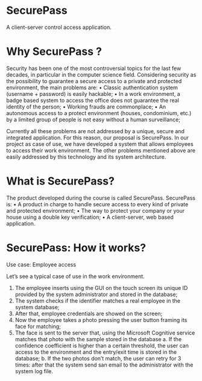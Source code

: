 # SecurePass
A client-server control access application.

# Why SecurePass ?


Security has been one of the most controversial topics for the last few decades, in particular in the computer science field. Considering security as the possibility to guarantee a secure access to a private and protected environment, the main problems are:
•	Classic authentication system (username + password) is easily hackable;
•	In a work environment, a badge based system to access the office does not guarantee the real identity of the person;
•	Working frauds are commonplace;
•	An autonomous access to a protect environment (houses, condominium, etc.) by a limited group of people is not easy without a human surveillance; 


Currently all these problems are not addressed by a unique, secure and integrated application. For this reason, our proposal is SecurePass.
In our project as case of use, we have developed a system that allows employees to access their work environment. The other problems mentioned above are easily addressed by this technology and its system architecture.

# What is SecurePass?

The product developed during the course is called SecurePass. 
SecurePass is: 
•	A product in charge to handle secure access to every kind of private and protected environment;
•	The way to protect your company or your house using a double key verification;
•	A client-server, web based application.

# SecurePass: How it works?

Use case: Employee access

Let’s see a typical case of use in the work environment.
1.	The employee inserts using the GUI on the touch screen its unique ID provided by the system administrator and stored in the database;
2.	The system checks if the identifier matches a real employee in the system database;
3.	After that, employee credentials are showed on the screen;
4.	Now the employee takes a photo pressing the user button framing its face for matching;
5.	The face is sent to the server that, using the Microsoft Cognitive service matches that photo with the sample stored in the database
a.	If the confidence coefficient is higher than a certain threshold, the user can access to the environment and the entry/exit  time is stored in the database;
b.	If the two photos don’t match, the user can retry for 3 times: after that the system send san email to the administrator with the system log file.

